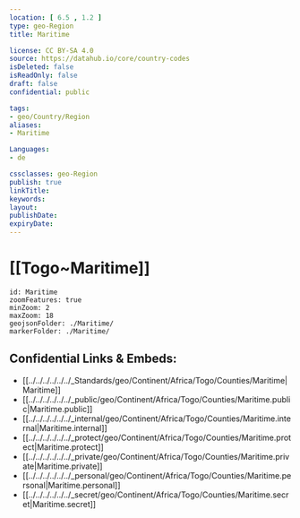 ```yaml
---
location: [ 6.5 , 1.2 ] 
type: geo-Region
title: Maritime

license: CC BY-SA 4.0
source: https://datahub.io/core/country-codes
isDeleted: false
isReadOnly: false
draft: false
confidential: public

tags:
- geo/Country/Region
aliases:
- Maritime

Languages:
- de

cssclasses: geo-Region
publish: true
linkTitle: 
keywords: 
layout: 
publishDate: 
expiryDate: 
---
```


# [[Togo~Maritime]] 

```leaflet
id: Maritime
zoomFeatures: true 
minZoom: 2 
maxZoom: 18
geojsonFolder: ./Maritime/
markerFolder: ./Maritime/
```


## Confidential Links & Embeds: 
- [[../../../../../../_Standards/geo/Continent/Africa/Togo/Counties/Maritime|Maritime]] 
- [[../../../../../../_public/geo/Continent/Africa/Togo/Counties/Maritime.public|Maritime.public]] 
- [[../../../../../../_internal/geo/Continent/Africa/Togo/Counties/Maritime.internal|Maritime.internal]] 
- [[../../../../../../_protect/geo/Continent/Africa/Togo/Counties/Maritime.protect|Maritime.protect]] 
- [[../../../../../../_private/geo/Continent/Africa/Togo/Counties/Maritime.private|Maritime.private]] 
- [[../../../../../../_personal/geo/Continent/Africa/Togo/Counties/Maritime.personal|Maritime.personal]] 
- [[../../../../../../_secret/geo/Continent/Africa/Togo/Counties/Maritime.secret|Maritime.secret]] 

